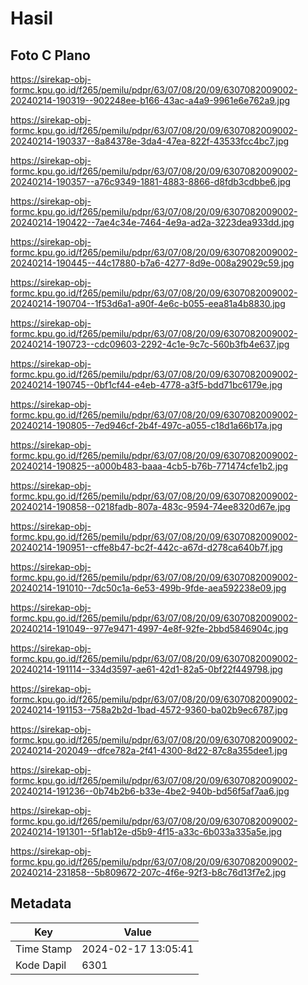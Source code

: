 # Hasil

## Foto C Plano

https://sirekap-obj-formc.kpu.go.id/f265/pemilu/pdpr/63/07/08/20/09/6307082009002-20240214-190319--902248ee-b166-43ac-a4a9-9961e6e762a9.jpg

https://sirekap-obj-formc.kpu.go.id/f265/pemilu/pdpr/63/07/08/20/09/6307082009002-20240214-190337--8a84378e-3da4-47ea-822f-43533fcc4bc7.jpg

https://sirekap-obj-formc.kpu.go.id/f265/pemilu/pdpr/63/07/08/20/09/6307082009002-20240214-190357--a76c9349-1881-4883-8866-d8fdb3cdbbe6.jpg

https://sirekap-obj-formc.kpu.go.id/f265/pemilu/pdpr/63/07/08/20/09/6307082009002-20240214-190422--7ae4c34e-7464-4e9a-ad2a-3223dea933dd.jpg

https://sirekap-obj-formc.kpu.go.id/f265/pemilu/pdpr/63/07/08/20/09/6307082009002-20240214-190445--44c17880-b7a6-4277-8d9e-008a29029c59.jpg

https://sirekap-obj-formc.kpu.go.id/f265/pemilu/pdpr/63/07/08/20/09/6307082009002-20240214-190704--1f53d6a1-a90f-4e6c-b055-eea81a4b8830.jpg

https://sirekap-obj-formc.kpu.go.id/f265/pemilu/pdpr/63/07/08/20/09/6307082009002-20240214-190723--cdc09603-2292-4c1e-9c7c-560b3fb4e637.jpg

https://sirekap-obj-formc.kpu.go.id/f265/pemilu/pdpr/63/07/08/20/09/6307082009002-20240214-190745--0bf1cf44-e4eb-4778-a3f5-bdd71bc6179e.jpg

https://sirekap-obj-formc.kpu.go.id/f265/pemilu/pdpr/63/07/08/20/09/6307082009002-20240214-190805--7ed946cf-2b4f-497c-a055-c18d1a66b17a.jpg

https://sirekap-obj-formc.kpu.go.id/f265/pemilu/pdpr/63/07/08/20/09/6307082009002-20240214-190825--a000b483-baaa-4cb5-b76b-771474cfe1b2.jpg

https://sirekap-obj-formc.kpu.go.id/f265/pemilu/pdpr/63/07/08/20/09/6307082009002-20240214-190858--0218fadb-807a-483c-9594-74ee8320d67e.jpg

https://sirekap-obj-formc.kpu.go.id/f265/pemilu/pdpr/63/07/08/20/09/6307082009002-20240214-190951--cffe8b47-bc2f-442c-a67d-d278ca640b7f.jpg

https://sirekap-obj-formc.kpu.go.id/f265/pemilu/pdpr/63/07/08/20/09/6307082009002-20240214-191010--7dc50c1a-6e53-499b-9fde-aea592238e09.jpg

https://sirekap-obj-formc.kpu.go.id/f265/pemilu/pdpr/63/07/08/20/09/6307082009002-20240214-191049--977e9471-4997-4e8f-92fe-2bbd5846904c.jpg

https://sirekap-obj-formc.kpu.go.id/f265/pemilu/pdpr/63/07/08/20/09/6307082009002-20240214-191114--334d3597-ae61-42d1-82a5-0bf22f449798.jpg

https://sirekap-obj-formc.kpu.go.id/f265/pemilu/pdpr/63/07/08/20/09/6307082009002-20240214-191153--758a2b2d-1bad-4572-9360-ba02b9ec6787.jpg

https://sirekap-obj-formc.kpu.go.id/f265/pemilu/pdpr/63/07/08/20/09/6307082009002-20240214-202049--dfce782a-2f41-4300-8d22-87c8a355dee1.jpg

https://sirekap-obj-formc.kpu.go.id/f265/pemilu/pdpr/63/07/08/20/09/6307082009002-20240214-191236--0b74b2b6-b33e-4be2-940b-bd56f5af7aa6.jpg

https://sirekap-obj-formc.kpu.go.id/f265/pemilu/pdpr/63/07/08/20/09/6307082009002-20240214-191301--5f1ab12e-d5b9-4f15-a33c-6b033a335a5e.jpg

https://sirekap-obj-formc.kpu.go.id/f265/pemilu/pdpr/63/07/08/20/09/6307082009002-20240214-231858--5b809672-207c-4f6e-92f3-b8c76d13f7e2.jpg


## Metadata

| Key        | Value               |
| ---------- | ------------------- |
| Time Stamp | 2024-02-17 13:05:41 |
| Kode Dapil | 6301                |



